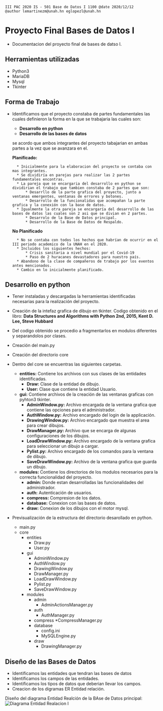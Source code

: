 ```
III PAC 2020 IS - 501 Base de Datos I 1100 @date 2020/12/12
@author lemartinezm@unah.hn eglopezl@unah.hn
```
# Proyecto Final Bases de Datos I
* Documentacion del proyecto final de bases de datso I.

## Herramientas utilizadas
* Python3
* MariaDB
* Mysql
* Tkinter

## Forma de Trabajo
* Identificamos que el proyecto constaba de partes fundamentales las cuales definieron la forma en la que se trabajaria las cuales son:

    * **Desarrollo en python**
    * **Desarrollo de las bases de datos** 

    se acordo que ambos integrantes del proyecto tabajarian en ambas partes a la vez que se avanzara en el.

    **Planificado:**

        * Inicialmente para la elaboracion del proyecto se contaba con mas integrantes.
        * Se dividiría en parejas para realizar las 2 partes fundamentales encontras.
        * La pareja que se encargaria del desarrollo en python se dividirian el trabajo que tambien constaba de 2 partes que son:
            * Desarrllo de la parte grafica del proyecto, junto a ventanas emergentes, ventanas de errores y botones.
            * Desarrollo de la funcionalidas que acompañan la parte grafica y la conexión con la base de datos.
        * Igualmente la otra pareja se encargaría del desarrollo de las bases de datos las cuales son 2 asi que se divian en 2 partes.
            * Desarrolo de la Base de Datos principal.
            * Desarrollo de la Base de Datos de Respaldo.

    **No Planificado**

        * No se contaba con todos los hechos que habrían de ocurrir en el III periodo academico de la UNAH en el 2020.
        * Incluidos los siguientes hechos:
            * Crisis sanitaria a nivel mundial por el Covid-19
            * Paso de 2 huracanes devastadores para nuestro país.
        * Abandono de la clase de compañeros de trabajo por los eventos antes mencionados.
        * Cambio en lo inicialmente planificado.

## Desarrollo en python
* Tener instaladas y descargadas la herramientas identificadas necesarias para la realización del proyecto.
* Creación de la intefaz grafica de dibujo en tkinter. Codigo obtenido en el libro: **Data Structures and Algorithms with Python 2nd, 2015, Kent D. Lee, Steve Hubbard**
* Del codigo obtenido se procedio a fragmentarlos en modulos diferentes y separandolos por clases.
* Creación del main.py
* Creación del directorio core
* Dentro del core se encuentras las siguientes carpetas.
    * **entities:** Contiene los archivos con sus clases de las entidades identificadas.
        * **Draw:** Clase de la entidad de dibujo.
        * **User:** Clase que contiene la entidad Usuario.
    * **gui:** Contiene archivos de la creación de las ventanas graficas con pyhton3 tkinter.
        * **AdminWindow.py:** Archivo encargada de la ventana grafica que contiene las opciones para el administrador.
        * **AuthWindow.py:** Archivo encargado del login de la applicación.
        * **DrawingWindow.py:** Archivo encargado que muestra el area para crear dibujos.
        * **DrawManager.py:** Archivo que se encarga de algunas configuraciones de los dibujos.
        * **LoadDrawWindow.py:** Archivo encargado de la ventana grafica para seleccionar un dibujo a cargar.
        * **Pylist.py:** Archivo encargado de los comandos para la ventana de dibujo.
        * **SaveDrawWindow.py:** Archivo de la ventana grafica que guarda un dibujo.
    * **modules:** Contiene los directorios de los modulos necesarios para la correcta funcionalidad del proyecto.
        * **admin:** Donde estan desarrolladas las funcionalidades del administrador.
        * **auth:** Autenticación de usuarios.
        * **compress:** Compresion de los datos.
        * **database:** Conexion con las bases de datos.
        * **draw:** Conexion de los dibujos con el motor mysql.
* Previsualización de la estructura del directorio desarollado en python.

    * main.py
    * core
        * entities
            * Draw.py
            * User.py
        * gui
            * AdminWindow.py
            * AuthWindow.py
            * DrawingWindow.py
            * DrawManager.py
            * LoadDrawWindow.py
            * Pylist.py
            * SaveDrawWindow.py
        * modules
            * admin
                * AdminActionsManager.py
            * auth
                * AuthManager.py
            * compress
                 *CompressManager.py
            * database
                * config.ini
                * MySQLEngine.py
            * draw
                * DrawingManager.py



## Diseño de las Bases de Datos

* Identificamos las entidades que tendran las bases de datos
* Identificamos los campos de las entidades.
* Identificamos los tipos de datos que deberian llevar los campos.
* Creacion de los digramas ER Entidad relación.

Diseño del diagrama Entidad Realción de la BAse de Datos principal:
![Diagrama Entidad Realacion I](https://github.com/LKezHn/BDIProject/blob/main/Documentaci%C3%B3n%20%20de%20An%C3%A1lisis/img/ERDiagram_DataBaseA.jpg) 
